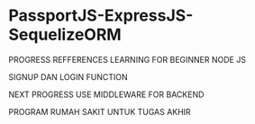 # PassportJS-ExpressJS-SequelizeORM

PROGRESS REFFERENCES LEARNING FOR BEGINNER NODE JS

SIGNUP DAN LOGIN FUNCTION

NEXT PROGRESS USE MIDDLEWARE FOR BACKEND

PROGRAM RUMAH SAKIT UNTUK TUGAS AKHIR
